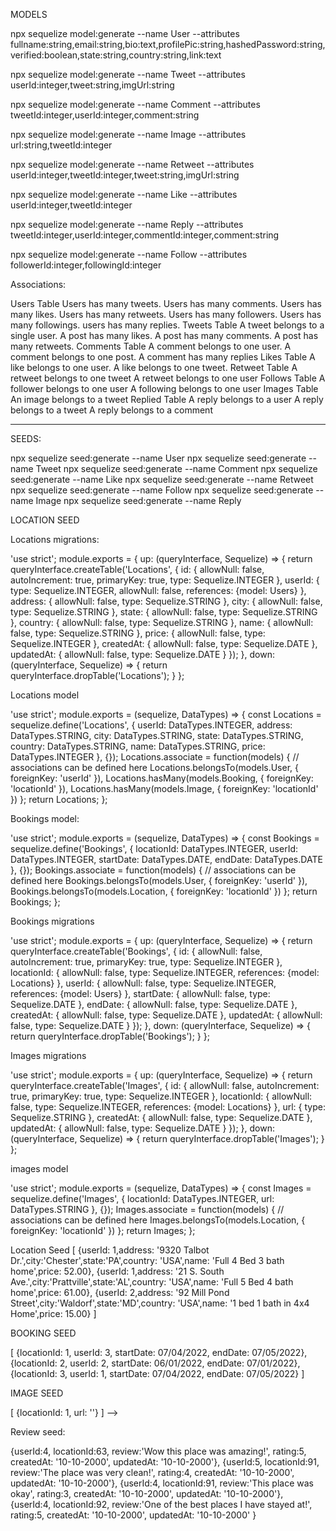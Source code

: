 MODELS

npx sequelize model:generate --name User --attributes fullname:string,email:string,bio:text,profilePic:string,hashedPassword:string,verified:boolean,state:string,country:string,link:text

npx sequelize model:generate --name Tweet --attributes userId:integer,tweet:string,imgUrl:string

npx sequelize model:generate --name Comment --attributes tweetId:integer,userId:integer,comment:string

npx sequelize model:generate --name Image --attributes url:string,tweetId:integer

npx sequelize model:generate --name Retweet --attributes userId:integer,tweetId:integer,tweet:string,imgUrl:string

npx sequelize model:generate --name Like --attributes userId:integer,tweetId:integer

npx sequelize model:generate --name Reply --attributes tweetId:integer,userId:integer,commentId:integer,comment:string

npx sequelize model:generate --name Follow --attributes followerId:integer,followingId:integer


Associations:

Users Table
    Users has many tweets.
    Users has many comments.
    Users has many likes.
    Users has many retweets.
    Users has many followers.
    Users has many followings.
    users has many replies.
Tweets Table
    A tweet belongs to a single user.
    A post has many likes.
    A post has many comments.
    A post has many retweets.
Comments Table
    A comment belongs to one user.
    A comment belongs to one post.
    A comment has many replies
Likes Table
    A like belongs to one user.
    A like belongs to one tweet.
Retweet Table
    A retweet belongs to one tweet
    A retweet belongs to one user
Follows Table
    A follower belongs to one user
    A following belongs to one user
Images Table
    An image belongs to a tweet
Replied Table
    A reply belongs to a user
    A reply belongs to a tweet
    A reply belongs to a comment

------------------------------


SEEDS:

npx sequelize seed:generate --name User
npx sequelize seed:generate --name Tweet
npx sequelize seed:generate --name Comment
npx sequelize seed:generate --name Like
npx sequelize seed:generate --name Retweet
npx sequelize seed:generate --name Follow
npx sequelize seed:generate --name Image
npx sequelize seed:generate --name Reply


LOCATION SEED


Locations migrations:

'use strict';
module.exports = {
  up: (queryInterface, Sequelize) => {
    return queryInterface.createTable('Locations', {
      id: {
        allowNull: false,
        autoIncrement: true,
        primaryKey: true,
        type: Sequelize.INTEGER
      },
      userId: {
        type: Sequelize.INTEGER,
        allowNull: false,
        references: {model: Users}
      },
      address: {
        allowNull: false,
        type: Sequelize.STRING
      },
      city: {
        allowNull: false,
        type: Sequelize.STRING
      },
      state: {
        allowNull: false,
        type: Sequelize.STRING
      },
      country: {
        allowNull: false,
        type: Sequelize.STRING
      },
      name: {
        allowNull: false,
        type: Sequelize.STRING
      },
      price: {
        allowNull: false,
        type: Sequelize.INTEGER
      },
      createdAt: {
        allowNull: false,
        type: Sequelize.DATE
      },
      updatedAt: {
        allowNull: false,
        type: Sequelize.DATE
      }
    });
  },
  down: (queryInterface, Sequelize) => {
    return queryInterface.dropTable('Locations');
  }
};



Locations model

'use strict';
module.exports = (sequelize, DataTypes) => {
  const Locations = sequelize.define('Locations', {
    userId: DataTypes.INTEGER,
    address: DataTypes.STRING,
    city: DataTypes.STRING,
    state: DataTypes.STRING,
    country: DataTypes.STRING,
    name: DataTypes.STRING,
    price: DataTypes.INTEGER
  }, {});
  Locations.associate = function(models) {
    // associations can be defined here
    Locations.belongsTo(models.User, {
      foreignKey: 'userId'
    }),
    Locations.hasMany(models.Booking, {
      foreignKey: 'locationId'
    }),
    Locations.hasMany(models.Image, {
      foreignKey: 'locationId'
    })
  };
  return Locations;
};

Bookings model:

'use strict';
module.exports = (sequelize, DataTypes) => {
  const Bookings = sequelize.define('Bookings', {
    locationId: DataTypes.INTEGER,
    userId: DataTypes.INTEGER,
    startDate: DataTypes.DATE,
    endDate: DataTypes.DATE
  }, {});
  Bookings.associate = function(models) {
    // associations can be defined here
    Bookings.belongsTo(models.User, {
      foreignKey: 'userId'
    }),
    Bookings.belongsTo(models.Location, {
      foreignKey: 'locationId'
    })
  };
  return Bookings;
};

Bookings migrations

'use strict';
module.exports = {
  up: (queryInterface, Sequelize) => {
    return queryInterface.createTable('Bookings', {
      id: {
        allowNull: false,
        autoIncrement: true,
        primaryKey: true,
        type: Sequelize.INTEGER
      },
      locationId: {
        allowNull: false,
        type: Sequelize.INTEGER,
        references: {model: Locations}
      },
      userId: {
        allowNull: false,
        type: Sequelize.INTEGER,
        references: {model: Users}
      },
      startDate: {
        allowNull: false,
        type: Sequelize.DATE
      },
      endDate: {
        allowNull: false,
        type: Sequelize.DATE
      },
      createdAt: {
        allowNull: false,
        type: Sequelize.DATE
      },
      updatedAt: {
        allowNull: false,
        type: Sequelize.DATE
      }
    });
  },
  down: (queryInterface, Sequelize) => {
    return queryInterface.dropTable('Bookings');
  }
};


Images migrations

'use strict';
module.exports = {
  up: (queryInterface, Sequelize) => {
    return queryInterface.createTable('Images', {
      id: {
        allowNull: false,
        autoIncrement: true,
        primaryKey: true,
        type: Sequelize.INTEGER
      },
      locationId: {
        allowNull: false,
        type: Sequelize.INTEGER,
        references: {model: Locations}
      },
      url: {
        type: Sequelize.STRING
      },
      createdAt: {
        allowNull: false,
        type: Sequelize.DATE
      },
      updatedAt: {
        allowNull: false,
        type: Sequelize.DATE
      }
    });
  },
  down: (queryInterface, Sequelize) => {
    return queryInterface.dropTable('Images');
  }
};

images model

'use strict';
module.exports = (sequelize, DataTypes) => {
  const Images = sequelize.define('Images', {
    locationId: DataTypes.INTEGER,
    url: DataTypes.STRING
  }, {});
  Images.associate = function(models) {
    // associations can be defined here
    Images.belongsTo(models.Location, {
      foreignKey: 'locationId'
    })
  };
  return Images;
};


Location Seed
[
    {userId: 1,address: '9320 Talbot Dr.',city:'Chester',state:'PA',country: 'USA',name: 'Full 4 Bed 3 bath home',price: 52.00},
    {userId: 1,address: '21 S. South Ave.',city:'Prattville',state:'AL',country: 'USA',name: 'Full 5 Bed 4 bath home',price: 61.00},
    {userId: 2,address: '92 Mill Pond Street',city:'Waldorf',state:'MD',country: 'USA',name: '1 bed 1 bath in 4x4 Home',price: 15.00}
]

BOOKING SEED

[
    {locationId: 1, userId: 3, startDate: 07/04/2022, endDate: 07/05/2022},
    {locationId: 2, userId: 2, startDate: 06/01/2022, endDate: 07/01/2022},
    {locationId: 3, userId: 1, startDate: 07/04/2022, endDate: 07/05/2022}
]

IMAGE SEED

[
    {locationId: 1, url: ''}
] -->


Review seed:

{userId:4, locationId:63, review:'Wow this place was amazing!', rating:5,  createdAt: '10-10-2000', updatedAt: '10-10-2000'},
     {userId:5, locationId:91, review:'The place was very clean!', rating:4, createdAt: '10-10-2000', updatedAt: '10-10-2000'},
     {userId:4, locationId:91, review:'This place was okay', rating:3,  createdAt: '10-10-2000', updatedAt: '10-10-2000'},
     {userId:4, locationId:92, review:'One of the best places I have stayed at!', rating:5, createdAt: '10-10-2000', updatedAt: '10-10-2000' }

